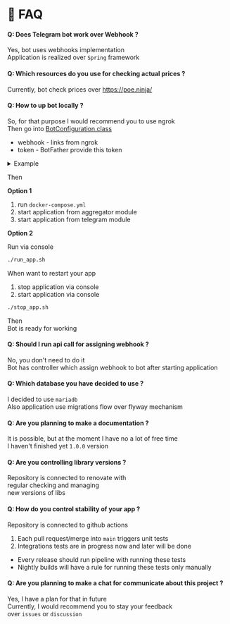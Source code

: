# 📢 FAQ

#### Q: Does Telegram bot work over Webhook ?

Yes, bot uses webhooks implementation \
Application is realized over `Spring` framework

#### Q: Which resources do you use for checking actual prices ?

Currently, bot check prices over https://poe.ninja/

#### Q: How to up bot locally ?

So, for that purpose I would recommend you to use ngrok \
Then go into [BotConfiguration.class](https://github.com/ylazakovich/path-of-exile-starter/blob/main/modules/telegram/src/main/java/io/starter/telegram/config/BotConfiguration.java)

- webhook - links from ngrok
- token - BotFather provide this token

<details>
<summary>Example</summary>

```java

@Key("TELEGRAM_BOT_WEBHOOK")
@DefaultValue("https://1234-567-890-00-111.ngrok-free.app")
String webHook();

@Key("TELEGRAM_BOT_TOKEN")
@DefaultValue("1234567890:AABBCC-DDDDD")
String token();
```

</details>

Then

**Option 1**

1. run `docker-compose.yml`
2. start application from aggregator module
3. start application from telegram module

**Option 2**

Run via console 
```bash
./run_app.sh
```
When want to restart your app
1. stop application via console
2. start application via console
```bash
./stop_app.sh
```

Then \
Bot is ready for working

#### Q: Should I run api call for assigning webhook ?

No, you don't need to do it \
Bot has controller which assign webhook to bot after starting application

#### Q: Which database you have decided to use ?

I decided to use `mariadb` \
Also application use migrations flow over flyway mechanism

#### Q: Are you planning to make a documentation ?

It is possible, but at the moment I have no a lot of free time \
I haven't finished yet `1.0.0` version

#### Q: Are you controlling library versions ?

Repository is connected to renovate with \
regular checking and managing \
new versions of libs

#### Q: How do you control stability of your app ?

Repository is connected to github actions

1. Each pull request/merge into `main` triggers unit tests
2. Integrations tests are in progress now and later will be done

- Every release should run pipeline with running these tests
- Nightly builds will have a rule for running these tests only manually

#### Q: Are you planning to make a chat for communicate about this project ?

Yes, I have a plan for that in future \
Currently, I would recommend you to stay your feedback \
over `issues` or `discussion`
